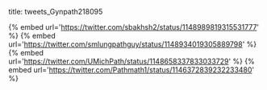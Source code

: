 title: tweets_Gynpath218095

{% embed url='https://twitter.com/sbakhsh2/status/1148989819315531777' %}
{% embed url='https://twitter.com/smlungpathguy/status/1148934019305889798' %}
{% embed url='https://twitter.com/UMichPath/status/1148658337833033729' %}
{% embed url='https://twitter.com/Pathmath1/status/1146372839232233480' %}
